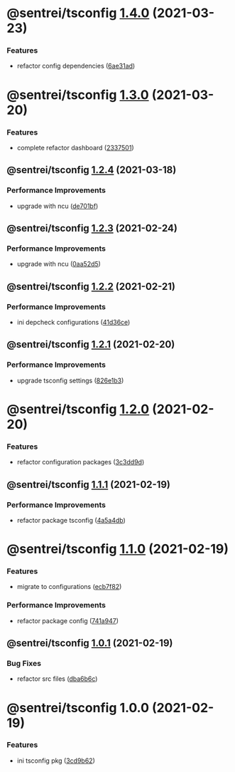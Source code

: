 # @sentrei/tsconfig [1.4.0](https://github.com/sentrei/sentrei/compare/@sentrei/tsconfig@1.3.0...@sentrei/tsconfig@1.4.0) (2021-03-23)

### Features

- refactor config dependencies ([6ae31ad](https://github.com/sentrei/sentrei/commit/6ae31ad76459cf2a524046b7dd467d54b565a0b3))

# @sentrei/tsconfig [1.3.0](https://github.com/sentrei/sentrei/compare/@sentrei/tsconfig@1.2.4...@sentrei/tsconfig@1.3.0) (2021-03-20)

### Features

- complete refactor dashboard ([2337501](https://github.com/sentrei/sentrei/commit/2337501423d8770572c232c858fac71c0599327c))

## @sentrei/tsconfig [1.2.4](https://github.com/sentrei/sentrei/compare/@sentrei/tsconfig@1.2.3...@sentrei/tsconfig@1.2.4) (2021-03-18)

### Performance Improvements

- upgrade with ncu ([de701bf](https://github.com/sentrei/sentrei/commit/de701bf535ea98f982b2467d45fceab726c847a2))

## @sentrei/tsconfig [1.2.3](https://github.com/sentrei/sentrei/compare/@sentrei/tsconfig@1.2.2...@sentrei/tsconfig@1.2.3) (2021-02-24)

### Performance Improvements

- upgrade with ncu ([0aa52d5](https://github.com/sentrei/sentrei/commit/0aa52d5a148a3400788406d0b750288c14c5d752))

## @sentrei/tsconfig [1.2.2](https://github.com/sentrei/sentrei/compare/@sentrei/tsconfig@1.2.1...@sentrei/tsconfig@1.2.2) (2021-02-21)

### Performance Improvements

- ini depcheck configurations ([41d36ce](https://github.com/sentrei/sentrei/commit/41d36cef0459229e366d8d99bda9c0dfdac80ab0))

## @sentrei/tsconfig [1.2.1](https://github.com/sentrei/sentrei/compare/@sentrei/tsconfig@1.2.0...@sentrei/tsconfig@1.2.1) (2021-02-20)

### Performance Improvements

- upgrade tsconfig settings ([826e1b3](https://github.com/sentrei/sentrei/commit/826e1b3ed11bd6bfd52d6065a79b4ad774a9b7cd))

# @sentrei/tsconfig [1.2.0](https://github.com/sentrei/sentrei/compare/@sentrei/tsconfig@1.1.1...@sentrei/tsconfig@1.2.0) (2021-02-20)

### Features

- refactor configuration packages ([3c3dd9d](https://github.com/sentrei/sentrei/commit/3c3dd9d809869706bfc91615d1b26edbe442a4ac))

## @sentrei/tsconfig [1.1.1](https://github.com/sentrei/sentrei/compare/@sentrei/tsconfig@1.1.0...@sentrei/tsconfig@1.1.1) (2021-02-19)

### Performance Improvements

- refactor package tsconfig ([4a5a4db](https://github.com/sentrei/sentrei/commit/4a5a4db213e392439059252e7384856525a2405f))

# @sentrei/tsconfig [1.1.0](https://github.com/sentrei/sentrei/compare/@sentrei/tsconfig@1.0.1...@sentrei/tsconfig@1.1.0) (2021-02-19)

### Features

- migrate to configurations ([ecb7f82](https://github.com/sentrei/sentrei/commit/ecb7f82fa072f4e8309ec3658af7b519f57221f6))

### Performance Improvements

- refactor package config ([741a947](https://github.com/sentrei/sentrei/commit/741a94700f21845d1bdd67108e3aef3d991a2a59))

## @sentrei/tsconfig [1.0.1](https://github.com/sentrei/sentrei/compare/@sentrei/tsconfig@1.0.0...@sentrei/tsconfig@1.0.1) (2021-02-19)

### Bug Fixes

- refactor src files ([dba6b6c](https://github.com/sentrei/sentrei/commit/dba6b6c112ed1beff8b21ad775746b4ee0566f8a))

# @sentrei/tsconfig 1.0.0 (2021-02-19)

### Features

- ini tsconfig pkg ([3cd9b62](https://github.com/sentrei/sentrei/commit/3cd9b62b56b8f8f5527678391f6cdc818b84ef5d))
